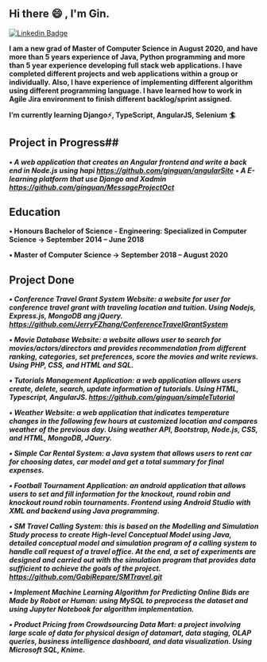 ## Hi there 😄 , I'm Gin. ##

<!--
**ginguan/ginguan** is a ✨ _special_ ✨ repository because its `README.md` (this file) appears on your GitHub profile.

Here are some ideas to get you started:

- 🔭 I’m currently working on ...
- 🌱 I’m currently learning ...
- 👯 I’m looking to collaborate on ...
- 🤔 I’m looking for help with ...
- 💬 Ask me about ...
- 📫 How to reach me: ...
- 😄 Pronouns: ...
- ⚡ Fun fact: ...
-->
[![Linkedin Badge](https://img.shields.io/badge/-YingjinGuan-blue?style=flat&logo=Linkedin&logoColor=white)](https://www.linkedin.com/in/yingjin-guan-a3bb51157)

**I am a new grad of Master of Computer Science in August 2020, and have more than 5 years experience
of Java, Python programming and more than 5 year experience developing full stack web applications. I
have completed different projects and web applications within a group or individually. Also, I have
experience of implementing different algorithm using different programming language. I have learned how to work in Agile Jira environment to finish different backlog/sprint assigned.**

**I’m currently learning Django⚡, TypeScript, AngularJS, Selenium :surfer:**

## Project in Progress##
***• A web application that creates an Angular frontend and write a back end in Node.js using hapi	https://github.com/ginguan/angularSite***
***• A E-learning platform that use Django and Xadmin https://github.com/ginguan/MessageProjectOct***

## Education ##
**•	Honours Bachelor of Science - Engineering: Specialized in Computer Science -> September 2014 – June 2018**

**•	Master of Computer Science ->                                                               September 2018 – August 2020**

## Project Done ##

***•	Conference Travel Grant System Website: a website for user for conference travel grant with traveling location and tuition. Using Nodejs, Express.js, MongoDB ang jQuery. https://github.com/JerryFZhang/ConferenceTravelGrantSystem***

***•	Movie Database Website: a website allows user to search for movies/actors/directors and provides recommendation from different ranking, categories, set preferences, score the movies and write reviews. Using PHP, CSS, and HTML and SQL.***

***•	Tutorials Management Application: a web application allows users create, delete, search, update information of tutorials. Using HTML, Typescript, AngularJS.
https://github.com/ginguan/simpleTutorial***

***•	Weather Website: a web application that indicates temperature changes in the following few hours at customized location and compares weather of the previous day. Using weather API,  Bootstrap, Node.js, CSS, and HTML, MongoDB, JQuery.***

***•	Simple Car Rental System: a Java system that allows users to rent car for choosing dates, car model and get a total summary for final expenses.***

***•	Football Tournament Application: an android application that allows users to set and fill information for the knockout, round robin and knockout round robin tournaments. Frontend using Android Studio with XML and backend using Java programming.***

***•	SM Travel Calling System: this is based on the Modelling and Simulation Study process to create High-level Conceptual Model using Java, detailed conceptual model and simulation program of a calling system to handle call request of a travel office. At the end, a set of experiments are designed and carried out with the simulation program that provides data sufficient to achieve the goals of the project. https://github.com/GabiRepare/SMTravel.git***

***•	Implement Machine Learning Algorithm for Predicting Online Bids are Made by Robot or Human: using MySQL to preprocess the dataset and using Jupyter Notebook for algorithm implementation.***

***•	Product Pricing from Crowdsourcing Data Mart: a project involving large scale of data for physical design of datamart, data staging, OLAP queries, business intelligence dashboard, and data visualization. Using Microsoft SQL, Knime.***

